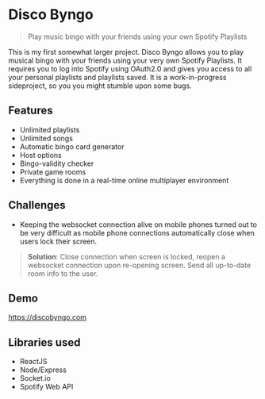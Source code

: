 # Disco Byngo
> Play music bingo with your friends using your own Spotify Playlists

This is my first somewhat larger project. Disco Byngo allows you to play musical bingo with your friends using your very own Spotify Playlists.
It requires you to log into Spotify using OAuth2.0 and gives you access to all your personal playlists and playlists saved. It is a work-in-progress sideproject, so you you might stumble upon some bugs.

## Features
* Unlimited playlists
* Unlimited songs
* Automatic bingo card generator
* Host options
* Bingo-validity checker
* Private game rooms
* Everything is done in a real-time online multiplayer environment

## Challenges
* Keeping the websocket connection alive on mobile phones turned out to be very difficult as mobile phone connections automatically close when users lock their screen. 
> **Solution**: Close connection when screen is locked, reopen a websocket connection upon re-opening screen. Send all up-to-date room info to the user.

## Demo
https://discobyngo.com

## Libraries used
* ReactJS
* Node/Express
* Socket.io
* Spotify Web API
